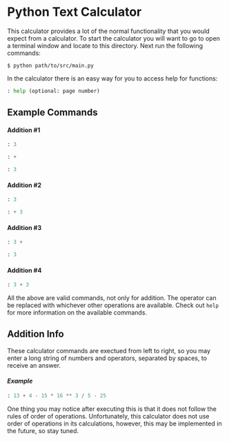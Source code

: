 # **Python Text Calculator**
This calculator provides a lot of the normal functionality that you would expect from a calculator. To start the calculator you will want to go to open a terminal window and locate to this directory. Next run the following commands:
```console
$ python path/to/src/main.py
```
In the calculator there is an easy way for you to access help for functions:
```py
: help (optional: page number)
```
## Example Commands
#### Addition #1
```py
: 3
```
```py
: +
```
```py
: 3
```
#### Addition #2
```py
: 3
```
```py
: + 3
```
#### Addition #3
```py
: 3 +
```
```py
: 3
```
#### Addition #4
```py
: 3 + 3
```
All the above are valid commands, not only for addition. The operator can be replaced with whichever other operations are available. Check out `help` for more information on the available commands.
## Addition Info
These calculator commands are exectued from left to right, so you may enter a long string of numbers and operators, separated by spaces, to receive an answer.
#### *Example*
```py
: 13 + 4 - 15 * 16 ** 3 / 5 - 25
```
One thing you may notice after executing this is that it does not follow the rules of order of operations. Unfortunately, this calculator does not use order of operations in its calculations, however, this may be implemented in the future, so stay tuned.